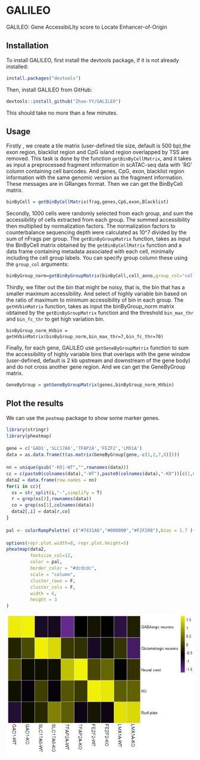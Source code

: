 # GALILEO
GALILEO: Gene AccessibiLIty score to Locate Enhancer-of-Origin

## Installation

To install GALILEO, first install the devtools package, if it is not already installed:

```R
install.packages("devtools") 
```

Then, install GALILEO from GitHub:

```R
devtools::install_github("Zhao-YY/GALILEO")
```

 This should take no more than a few minutes. 

## Usage

Firstly , we create a tile matrix (user-defined tile size, default is 500 bp),the exon region, blacklist region and CpG island region overlapped by TSS are removed.  This task is done by the function `getBinByCellMatrix`, and it takes as input a preprocessed fragment information in scATAC-seq data  with 'RG' column containing cell barcodes. And genes, CpG, exon, blacklist region information  with the same genomic version as the fragment information. These messages are in GRanges format. Then we can get the BinByCell matrix.

```R
binByCell = getBinByCellMatrix(frag,genes,CpG,exon,Blacklist)
```

Secondly, 1000 cells were randomly selected from each group, and sum the accessibility of cells extracted from each group. The summed accessibility then multiplied by normalization factors. The normalization factors to counterbalance sequencing depth were calculated as 10^7 divided by the sum of nFrags per group. The `getBinByGroupMatrix` function, takes as input the BinByCell matrix obtained by the `getBinByCellMatrix` function and a data frame containing metadata associated with each cell, minimally including the cell group labels.  You can specify group column these using the `group_col` arguments: 

```R
binByGroup_norm=getBinByGroupMatrix(binByCell,cell_anno,group_col="cellTtypes_condition")
```

Thirdly, we filter out the bin that might be noisy, that is, the bin that has a smaller maximum accessibility. And select of highly variable bin based on the ratio of maximum to minimum accessibility of bin in each group. The `getHVbinMatrix` function,  takes as input the binByGroup_norm matrix obtained by the `getBinByGroupMatrix` function and the threshold `bin_max_thr` and `bin_fc_thr` to get high variation bin.

```
binByGroup_norm_HVbin = getHVbinMatrix(binByGroup_norm,bin_max_thr=7,bin_fc_thr=70)
```

Finally, for each gene, GALILEO use `getGeneByGroupMatrix` function to sum the accessibility of highly variable bins that overlaps with the gene window (user-defined, default is 2 kb upstream and downstream of the gene body) and do not cross another gene region. And we can get the GeneByGroup matrix.

```R
GeneByGroup = getGeneByGroupMatrix(genes,binByGroup_norm_HVbin)
```



##  Plot the results 

 We can use the `peatmap` package to show some marker genes.

```R
library(stringr)
library(pheatmap)

gene = c('GAD1','SLC17A6','TFAP2A','FEZF2','LMX1A') 
data = as.data.frame(t(as.matrix(GeneByGroup[gene,-c(1,2,7,8)])))

nn = unique(gsub("-KO|-WT","",rownames(data)))
cc = c(paste0(colnames(data),"-WT"),paste0(colnames(data),"-KO"))[c(1,6,2,7,3,8,4,9,5,10)]
data2 = data.frame(row.names = nn)
for(i in cc){
  ss = str_split(i,"-",simplify = T)
  r = grep(ss[2],rownames(data))
  co = grep(ss[1],colnames(data))
  data2[,i] = data[r,co]
}

pal <- colorRampPalette( c("#7431A6","#000000","#F2F208"),bias = 1.7 )(255)

options(repr.plot.width=8, repr.plot.height=5)
pheatmap(data2,
         fontsize_col=12,
         color = pal,
         border_color = "#dcdcdc",
         scale = "column",
         cluster_rows = F,
         cluster_cols = F,
         width = 6,
         height = 3
)
```

![](./Figures/Rplot.png)